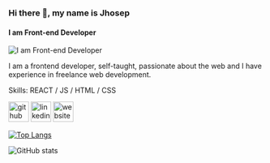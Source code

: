 ### Hi there 👋, my name is Jhosep
#### I am Front-end Developer
![I am Front-end Developer](https://jhosep98.github.io/jdb-portfolio/cec75333334ef04b0f1ddf0e41d07544.jpg)

I am a frontend developer, self-taught, passionate about the web and I have experience in freelance web development.

Skills: REACT / JS / HTML / CSS



[<img src='https://cdn.jsdelivr.net/npm/simple-icons@3.0.1/icons/github.svg' alt='github' height='40'>](https://github.com/https://github.com/jhosep98)  [<img src='https://cdn.jsdelivr.net/npm/simple-icons@3.0.1/icons/linkedin.svg' alt='linkedin' height='40'>](https://www.linkedin.com/in/https://www.linkedin.com/in/jhosep-davila//)  [<img src='https://cdn.jsdelivr.net/npm/simple-icons@3.0.1/icons/icloud.svg' alt='website' height='40'>](https://jhosep98.github.io/jdb-portfolio/)  

[![Top Langs](https://github-readme-stats.vercel.app/api/top-langs/?username=jhosep98)](https://github.com/anuraghazra/github-readme-stats)

![GitHub stats](https://github-readme-stats.vercel.app/api?username=jhosep98&show_icons=true)  


